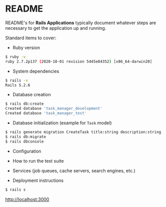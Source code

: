 # README

README's for **Rails Applications** typically document whatever steps are necessary to get the
application up and running.

Standard items to cover:

* Ruby version
```bash
$ ruby -v
ruby 2.7.2p137 (2020-10-01 revision 5445e04352) [x86_64-darwin20]
```

* System dependencies
```bash
$ rails -v
Rails 5.2.6
```

* Database creation
```bash
$ rails db:create
Created database 'task_manager_development'
Created database 'task_manager_test'
```

* Database initialization (example for `Task` model)
```bash
$ rails generate migration CreateTask title:string description:string
$ rails db:migrate
$ rails dbconsole
```

* Configuration

* How to run the test suite

* Services (job queues, cache servers, search engines, etc.)

* Deployment instructions
```bash
$ rails s
```
[http://localhost:3000](http://localhost:3000)
